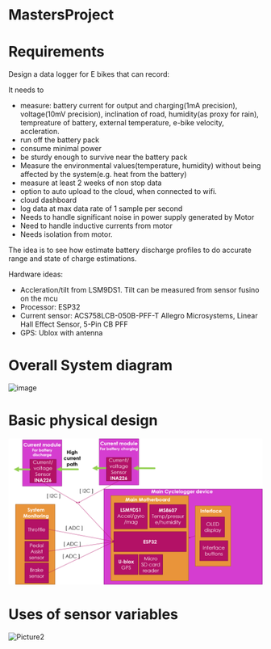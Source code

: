 # MastersProject
 
# Requirements
Design a data logger for E bikes that can record:


It needs to 
* measure: battery current for output and charging(1mA precision), voltage(10mV precision), inclination of road, humidity(as proxy for rain), tempreature of battery, external temperature, e-bike velocity, accleration.
* run off the battery pack
* consume minimal power
* be sturdy enough to survive near the battery pack
* Measure the environmental values(temperature, humidity) without being affected by the system(e.g. heat from the battery)
* measure at least 2 weeks of non stop data
* option to auto upload to the cloud, when connected to wifi.
* cloud dashboard
* log data at max data rate of 1 sample per second
* Needs to handle significant noise in power supply generated by Motor
* Need to handle inductive currents from motor
* Needs isolation from motor.


The idea is to see how estimate battery discharge profiles to do accurate range and state of charge estimations.



Hardware ideas:
* Accleration/tilt from LSM9DS1. Tilt can be measured from sensor fusino on the mcu
* Processor: ESP32
* Current sensor: ACS758LCB-050B-PFF-T Allegro Microsystems, Linear Hall Effect Sensor, 5-Pin CB PFF
* GPS: Ublox with antenna


# Overall System diagram
![image](https://user-images.githubusercontent.com/26815217/105333825-1219bf80-5bce-11eb-83dc-ac001538fb16.png)

# Basic physical design
![image](https://github.com/MedadRufus/MastersProject/blob/main/Bike%20logger/Images/system_diagram.png)

# Uses of sensor variables

![Picture2](https://user-images.githubusercontent.com/26815217/105344719-3760fa80-5bdb-11eb-9e97-bf75274aea7c.png)


